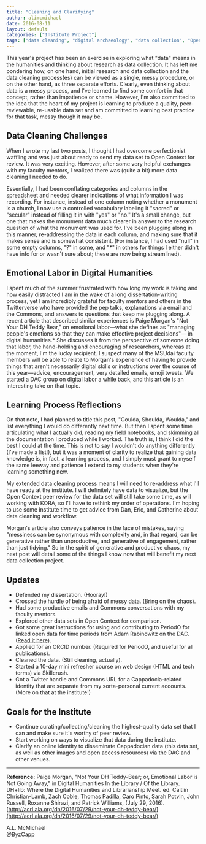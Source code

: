 ```yaml
---
title: "Cleaning and Clarifying"
author: alimcmichael
date: 2016-08-11
layout: default
categories: ["Institute Project"]
tags: ["data cleaning", "digital archaeology", "data collection", "Open Context", "PeriodO"]
---
```


This year's project has been an exercise in exploring what "data" means in the humanities and thinking about research as data collection. It has left me pondering how, on one hand, initial research and data collection and the data cleaning process(es) can be viewed as a single, messy procedure, or on the other hand, as three separate efforts. Clearly, even thinking about data is a messy process, and I've learned to find some comfort in that concept, rather than impatience or shame. However, I'm also committed to the idea that the heart of my project is learning to produce a quality, peer-reviewable, re-usable data set and am committed to learning best practice for that task, messy though it may be.

## Data Cleaning Challenges

When I wrote my last two posts, I thought I had overcome perfectionist waffling and was just about ready to send my data set to Open Context for review. It was very exciting. However, after some very helpful exchanges with my faculty mentors, I realized there was (quite a bit) more data cleaning I needed to do.

Essentially, I had been conflating categories and columns in the spreadsheet and needed clearer indications of what information I was recording. For instance, instead of one column noting whether a monument is a church, I now use a controlled vocabulary labeling it "sacred" or "secular" instead of filling it in with "yes" or "no." It's a small change, but one that makes the monument data much clearer in answer to the research question of what the monument was used for. I've been plugging along in this manner, re-addressing the data in each column, and making sure that it makes sense and is somewhat consistent. (For instance, I had used "null" in some empty columns, "?" in some, and "*" in others for things I either didn't have info for or wasn't sure about; these are now being streamlined).

## Emotional Labor in Digital Humanities

I spent much of the summer frustrated with how long my work is taking and how easily distracted I am in the wake of a long dissertation-writing process, yet I am incredibly grateful for faculty mentors and others in the Twitterverse who have provided the pep talks, explanations via email and the Commons, and answers to questions that keep me plugging along. A recent article that described similar experiences is Paige Morgan's "Not Your DH Teddy Bear," on emotional labor—what she defines as "managing people's emotions so that they can make effective project decisions"— in digital humanities.* She discusses it from the perspective of someone doing that labor, the hand-holding and encouraging of researchers, whereas at the moment, I'm the lucky recipient. I suspect many of the MSUdai faculty members will be able to relate to Morgan's experience of having to provide things that aren't necessarily digital skills or instructions over the course of this year—advice, encouragement, very detailed emails, emoji tweets. We started a DAC group on digital labor a while back, and this article is an interesting take on that topic.

## Learning Process Reflections

On that note, I had planned to title this post, "Coulda, Shoulda, Woulda," and list everything I would do differently next time. But then I spent some time articulating what I actually did, reading my field notebooks, and skimming all the documentation I produced while I worked. The truth is, I think I did the best I could at the time. This is not to say I wouldn't do anything differently (I've made a list!), but it was a moment of clarity to realize that gaining data knowledge is, in fact, a learning process, and I simply must grant to myself the same leeway and patience I extend to my students when they're learning something new.

My extended data cleaning process means I will need to re-address what I'll have ready at the institute. I will definitely have data to visualize, but the Open Context peer review for the data set will still take some time, as will working with KORA, so I'll have to rethink my order of operations. I'm hoping to use some institute time to get advice from Dan, Eric, and Catherine about data cleaning and workflow.

Morgan's article also conveys patience in the face of mistakes, saying "messiness can be synonymous with complexity and, in that regard, can be generative rather than unproductive, and generative of engagement, rather than just tidying." So in the spirit of generative and productive chaos, my next post will detail some of the things I know now that will benefit my next data collection project.

## Updates

- Defended my dissertation. (Hooray!)
- Crossed the hurdle of being afraid of messy data. (Bring on the chaos).
- Had some productive emails and Commons conversations with my faculty mentors.
- Explored other data sets in Open Context for comparison.
- Got some great instructions for using and contributing to PeriodO for linked open data for time periods from Adam Rabinowitz on the DAC. ([Read it here](#)).
- Applied for an ORCID number. (Required for PeriodO, and useful for all publications).
- Cleaned the data. (Still cleaning, actually).
- Started a 10-day mini refresher course on web design (HTML and tech terms) via Skillcrush.
- Got a Twitter handle and Commons URL for a Cappadocia-related identity that are separate from my sorta-personal current accounts. (More on that at the institute!)

## Goals for the Institute

- Continue curating/collecting/cleaning the highest-quality data set that I can and make sure it's worthy of peer review.
- Start working on ways to visualize that data during the institute.
- Clarify an online identity to disseminate Cappadocian data (this data set, as well as other images and open access resources) via the DAC and other venues.

---

**Reference:** Paige Morgan, "Not Your DH Teddy-Bear; or, Emotional Labor is Not Going Away," in Digital Humanities In the Library / Of the Library. DH+lib: Where the Digital Humanities and Librarianship Meet. ed. Caitlin Christian-Lamb, Zach Coble, Thomas Padilla, Caro Pinto, Sarah Potvin, John Russell, Roxanne Shirazi, and Patrick Williams, (July 29, 2016). [http://acrl.ala.org/dh/2016/07/29/not-your-dh-teddy-bear/](http://acrl.ala.org/dh/2016/07/29/not-your-dh-teddy-bear/)

A.L. McMichael  
[@ByzCapp](https://twitter.com/ByzCapp)
